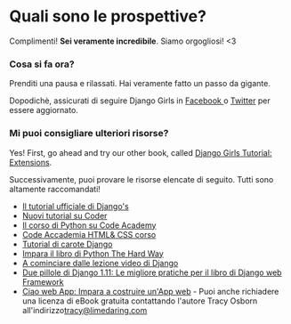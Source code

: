 # Quali sono le prospettive?

Complimenti! **Sei veramente incredibile**. Siamo orgogliosi! <3

### Cosa si fa ora?

Prenditi una pausa e rilassati. Hai veramente fatto un passo da gigante.

Dopodichè, assicurati di seguire Django Girls in [ Facebook ](http://facebook.com/djangogirls) o [ Twitter](https://twitter.com/djangogirls) per essere aggiornato.

### Mi puoi consigliare ulteriori risorse?

Yes! First, go ahead and try our other book, called [Django Girls Tutorial: Extensions](https://tutorial-extensions.djangogirls.org/).

Successivamente, puoi provare le risorse elencate di seguito. Tutti sono altamente raccomandati!

- [Il tutorial ufficiale di Django's](https://docs.djangoproject.com/en/2.0/intro/tutorial01/)
- [Nuovi tutorial su Coder](http://newcoder.io/tutorials/)
- [Il corso di Python su Code Academy](https://www.codecademy.com/en/tracks/python)
- [Code Accademia HTML& CSS corso](https://www.codecademy.com/tracks/web)
- [Tutorial di carote Django](https://github.com/ggcarrots/django-carrots)
- [Impara il libro di Python The Hard Way](http://learnpythonthehardway.org/book/)
- [A cominciare dalle lezione video di Django](http://www.gettingstartedwithdjango.com/)
- [Due pillole di Django 1.11: Le migliore pratiche per il libro di Django web Framework](https://www.twoscoopspress.com/products/two-scoops-of-django-1-11)
- [ Ciao web App: Impara a costruire un'App web](https://hellowebapp.com/) - Puoi anche richiadere una licenza di eBook gratuita contattando l'autore Tracy Osborn all'indirizzo<tracy@limedaring.com>